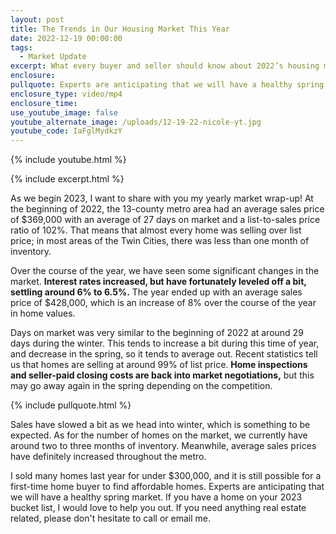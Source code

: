 ```yaml
---
layout: post
title: The Trends in Our Housing Market This Year
date: 2022-12-19 00:00:00
tags:
  - Market Update
excerpt: What every buyer and seller should know about 2022’s housing market.
enclosure:
pullquote: Experts are anticipating that we will have a healthy spring market.
enclosure_type: video/mp4
enclosure_time:
use_youtube_image: false
youtube_alternate_image: /uploads/12-19-22-nicole-yt.jpg
youtube_code: IaFglMydkzY
---
```

{% include youtube.html %}

{% include excerpt.html %}

As we begin 2023, I want to share with you my yearly market wrap-up\! At the beginning of 2022, the 13-county metro area had an average sales price of $369,000 with an average of 27 days on market and a list-to-sales price ratio of 102%. That means that almost every home was selling over list price; in most areas of the Twin Cities, there was less than one month of inventory.&nbsp;

Over the course of the year, we have seen some significant changes in the market. **Interest rates increased, but have fortunately leveled off a bit, settling around 6% to 6.5%.** The year ended up with an average sales price of $428,000, which is an increase of 8% over the course of the year in home values.&nbsp;

Days on market was very similar to the beginning of 2022 at around 29 days during the winter. This tends to increase a bit during this time of year, and decrease in the spring, so it tends to average out. Recent statistics tell us that homes are selling at around 99% of list price. **Home inspections and seller-paid closing costs are back into market negotiations,** but this may go away again in the spring depending on the competition.

{% include pullquote.html %}

Sales have slowed a bit as we head into winter, which is something to be expected. As for the number of homes on the market, we currently have around two to three months of inventory. Meanwhile, average sales prices have definitely increased throughout the metro.

I sold many homes last year for under $300,000, and it is still possible for a first-time home buyer to find affordable homes. Experts are anticipating that we will have a healthy spring market. If you have a home on your 2023 bucket list, I would love to help you out. If you need anything real estate related, please don't hesitate to call or email me.
